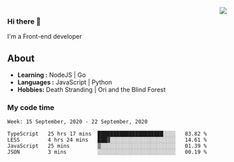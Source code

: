 <img align='right' src="https://github-readme-stats.vercel.app/api?username=strugglebak&show_icons=true">

### Hi there 👋

I'm a Front-end developer

## About

-  **Learning :** NodeJS | Go
-  **Languages :** JavaScript | Python
-  **Hobbies:** Death Stranding | Ori and the Blind Forest

### My code time

<!--START_SECTION:waka-->
```text
Week: 15 September, 2020 - 22 September, 2020

TypeScript   25 hrs 17 mins  █████████████████████░░░░   83.82 % 
LESS         4 hrs 24 mins   ███▓░░░░░░░░░░░░░░░░░░░░░   14.61 % 
JavaScript   25 mins         ▒░░░░░░░░░░░░░░░░░░░░░░░░   01.39 % 
JSON         3 mins          ░░░░░░░░░░░░░░░░░░░░░░░░░   00.19 % 
```
<!--END_SECTION:waka-->
